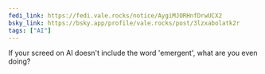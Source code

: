 ```yaml
---
fedi_link: https://fedi.vale.rocks/notice/AygiMJORHnfDrwUCX2
bsky_link: https://bsky.app/profile/vale.rocks/post/3lzxabolatk2r
tags: ["AI"]
---
```


If your screed on AI doesn't include the word 'emergent', what are you even doing?

